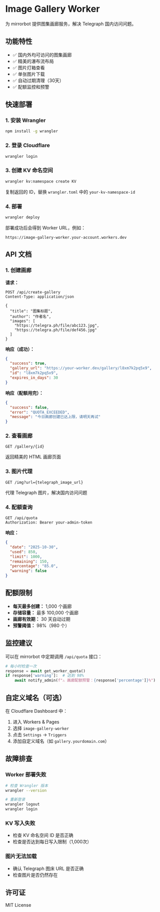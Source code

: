 # Image Gallery Worker

为 mirrorbot 提供图集画廊服务，解决 Telegraph 国内访问问题。

## 功能特性

- ✅ 国内外均可访问的图集画廊
- ✅ 精美的瀑布流布局
- ✅ 图片灯箱查看
- ✅ 单张图片下载
- ✅ 自动过期清理（30天）
- ✅ 配额监控和预警

## 快速部署

### 1. 安装 Wrangler

```bash
npm install -g wrangler
```

### 2. 登录 Cloudflare

```bash
wrangler login
```

### 3. 创建 KV 命名空间

```bash
wrangler kv:namespace create KV
```

复制返回的 ID，替换 `wrangler.toml` 中的 `your-kv-namespace-id`

### 4. 部署

```bash
wrangler deploy
```

部署成功后会得到 Worker URL，例如：
```
https://image-gallery-worker.your-account.workers.dev
```

## API 文档

### 1. 创建画廊

**请求：**
```http
POST /api/create-gallery
Content-Type: application/json

{
  "title": "图集标题",
  "author": "作者名",
  "images": [
    "https://telegra.ph/file/abc123.jpg",
    "https://telegra.ph/file/def456.jpg"
  ]
}
```

**响应（成功）：**
```json
{
  "success": true,
  "gallery_url": "https://your-worker.dev/gallery/l8xm7k2pq5x9",
  "id": "l8xm7k2pq5x9",
  "expires_in_days": 30
}
```

**响应（配额用完）：**
```json
{
  "success": false,
  "error": "QUOTA_EXCEEDED",
  "message": "今日画廊创建已达上限，请明天再试"
}
```

### 2. 查看画廊

```http
GET /gallery/{id}
```

返回精美的 HTML 画廊页面

### 3. 图片代理

```http
GET /img?url={telegraph_image_url}
```

代理 Telegraph 图片，解决国内访问问题

### 4. 配额查询

```http
GET /api/quota
Authorization: Bearer your-admin-token
```

**响应：**
```json
{
  "date": "2025-10-30",
  "used": 850,
  "limit": 1000,
  "remaining": 150,
  "percentage": "85.0",
  "warning": false
}
```

## 配额限制

- **每天最多创建：** 1,000 个画廊
- **存储容量：** 最多 100,000 个画廊
- **画廊有效期：** 30 天自动过期
- **预警阈值：** 98%（980 个）

## 监控建议

可以在 mirrorbot 中定期调用 `/api/quota` 接口：

```python
# 每小时检查一次
response = await get_worker_quota()
if response['warning']:  # 达到 98%
    await notify_admin(f"⚠️ 画廊配额预警：{response['percentage']}%")
```

## 自定义域名（可选）

在 Cloudflare Dashboard 中：

1. 进入 Workers & Pages
2. 选择 `image-gallery-worker`
3. 点击 `Settings` → `Triggers`
4. 添加自定义域名（如 `gallery.yourdomain.com`）

## 故障排查

### Worker 部署失败
```bash
# 检查 Wrangler 版本
wrangler --version

# 重新登录
wrangler logout
wrangler login
```

### KV 写入失败
- 检查 KV 命名空间 ID 是否正确
- 检查是否达到每日写入限制（1,000次）

### 图片无法加载
- 确认 Telegraph 图床 URL 是否正确
- 检查图片是否仍然存在

## 许可证

MIT License

